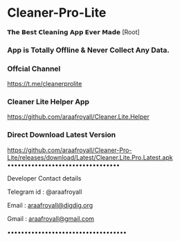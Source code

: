 # Cleaner-Pro-Lite
𝗧𝗵𝗲 𝗕𝗲𝘀𝘁 𝗖𝗹𝗲𝗮𝗻𝗶𝗻𝗴 𝗔𝗽𝗽 𝗘𝘃𝗲𝗿 𝗠𝗮𝗱𝗲 [Root]

### App is Totally Offline & Never Collect Any Data.

### Offcial Channel
https://t.me/cleanerprolite


### Cleaner Lite Helper App
https://github.com/araafroyall/Cleaner.Lite.Helper

### Direct Download Latest Version
https://github.com/araafroyall/Cleaner-Pro-Lite/releases/download/Latest/Cleaner.Lite.Pro.Latest.apk
•••••••••••••••••••••••••••••••••

Developer Contact details

Telegram id : @araafroyall

Email : araafroyall@digdig.org

Gmail : araafroyall@gmail.com

•••••••••••••••••••••••••••••••••••
